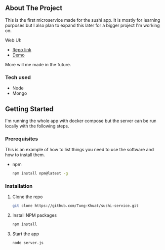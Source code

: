 ## About The Project

This is the first microservice made for the sushi app. It is mostly for learning purposes but I also plan to expand this later for a bigger project I'm working on. 

Web UI:
* [Repo link](https://github.com/Tung-Khuat/sushi-web)
* [Demo](https://http://140.82.37.137:3001/)

More will me made in the future.

### Tech used

* Node
* Mongo

<!-- GETTING STARTED -->
## Getting Started

I'm running the whole app with docker compose but the server can be run locally with the following steps.

### Prerequisites

This is an example of how to list things you need to use the software and how to install them.
* npm
  ```sh
  npm install npm@latest -g
  ```

### Installation

1. Clone the repo
   ```sh
   git clone https://github.com/Tung-Khuat/sushi-service.git
   ```
2. Install NPM packages
   ```sh
   npm install
   ```
3. Start the app
   ```sh
   node server.js
   ```